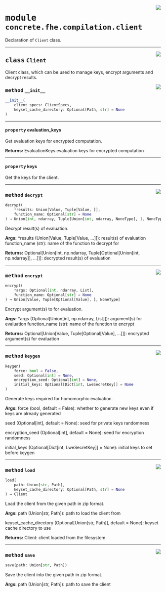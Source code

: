 <!-- markdownlint-disable -->

<a href="../../frontends/concrete-python/concrete/fhe/compilation/client.py#L0"><img align="right" style="float:right;" src="https://img.shields.io/badge/-source-cccccc?style=flat-square"></a>

# <kbd>module</kbd> `concrete.fhe.compilation.client`
Declaration of `Client` class. 



---

<a href="../../frontends/concrete-python/concrete/fhe/compilation/client.py#L23"><img align="right" style="float:right;" src="https://img.shields.io/badge/-source-cccccc?style=flat-square"></a>

## <kbd>class</kbd> `Client`
Client class, which can be used to manage keys, encrypt arguments and decrypt results. 

<a href="../../frontends/concrete-python/concrete/fhe/compilation/client.py#L31"><img align="right" style="float:right;" src="https://img.shields.io/badge/-source-cccccc?style=flat-square"></a>

### <kbd>method</kbd> `__init__`

```python
__init__(
    client_specs: ClientSpecs,
    keyset_cache_directory: Optional[Path, str] = None
)
```






---

#### <kbd>property</kbd> evaluation_keys

Get evaluation keys for encrypted computation. 



**Returns:**
  EvaluationKeys  evaluation keys for encrypted computation 

---

#### <kbd>property</kbd> keys

Get the keys for the client. 



---

<a href="../../frontends/concrete-python/concrete/fhe/compilation/client.py#L181"><img align="right" style="float:right;" src="https://img.shields.io/badge/-source-cccccc?style=flat-square"></a>

### <kbd>method</kbd> `decrypt`

```python
decrypt(
    *results: Union[Value, Tuple[Value, ]],
    function_name: Optional[str] = None
) → Union[int, ndarray, Tuple[Union[int, ndarray, NoneType], ], NoneType]
```

Decrypt result(s) of evaluation. 



**Args:**
  *results (Union[Value, Tuple[Value, ...]]):  result(s) of evaluation  function_name (str):  name of the function to decrypt for 



**Returns:**
  Optional[Union[int, np.ndarray, Tuple[Optional[Union[int, np.ndarray]], ...]]]:  decrypted result(s) of evaluation 

---

<a href="../../frontends/concrete-python/concrete/fhe/compilation/client.py#L132"><img align="right" style="float:right;" src="https://img.shields.io/badge/-source-cccccc?style=flat-square"></a>

### <kbd>method</kbd> `encrypt`

```python
encrypt(
    *args: Optional[int, ndarray, List],
    function_name: Optional[str] = None
) → Union[Value, Tuple[Optional[Value], ], NoneType]
```

Encrypt argument(s) to for evaluation. 



**Args:**
  *args (Optional[Union[int, np.ndarray, List]]):  argument(s) for evaluation  function_name (str):  name of the function to encrypt 



**Returns:**
  Optional[Union[Value, Tuple[Optional[Value], ...]]]:  encrypted argument(s) for evaluation 

---

<a href="../../frontends/concrete-python/concrete/fhe/compilation/client.py#L101"><img align="right" style="float:right;" src="https://img.shields.io/badge/-source-cccccc?style=flat-square"></a>

### <kbd>method</kbd> `keygen`

```python
keygen(
    force: bool = False,
    seed: Optional[int] = None,
    encryption_seed: Optional[int] = None,
    initial_keys: Optional[Dict[int, LweSecretKey]] = None
)
```

Generate keys required for homomorphic evaluation. 



**Args:**
  force (bool, default = False):  whether to generate new keys even if keys are already generated 

 seed (Optional[int], default = None):  seed for private keys randomness 

 encryption_seed (Optional[int], default = None):  seed for encryption randomness 

 initial_keys (Optional[Dict[int, LweSecretKey]] = None):  initial keys to set before keygen 

---

<a href="../../frontends/concrete-python/concrete/fhe/compilation/client.py#L58"><img align="right" style="float:right;" src="https://img.shields.io/badge/-source-cccccc?style=flat-square"></a>

### <kbd>method</kbd> `load`

```python
load(
    path: Union[str, Path],
    keyset_cache_directory: Optional[Path, str] = None
) → Client
```

Load the client from the given path in zip format. 



**Args:**
  path (Union[str, Path]):  path to load the client from 

 keyset_cache_directory (Optional[Union[str, Path]], default = None):  keyset cache directory to use 



**Returns:**
  Client:  client loaded from the filesystem 

---

<a href="../../frontends/concrete-python/concrete/fhe/compilation/client.py#L39"><img align="right" style="float:right;" src="https://img.shields.io/badge/-source-cccccc?style=flat-square"></a>

### <kbd>method</kbd> `save`

```python
save(path: Union[str, Path])
```

Save the client into the given path in zip format. 



**Args:**
  path (Union[str, Path]):  path to save the client 


